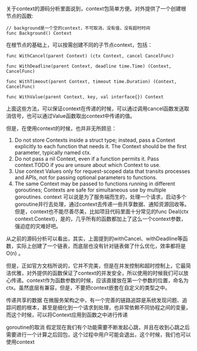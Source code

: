 关于context的源码分析里面说到，context包简单方便。对外提供了一个创建根节点的函数:

```
// background是一个空的context，不可取消，没有值，没有超时时间
func Background() Context
```
在根节点的基础上，可以按需创建不同的子节点context，包括：
```
func WithCancel(parent Context) (ctx Context, cancel CancelFunc)

func WithDeadline(parent Context, deadline time.Time) (Context, CancelFunc)

func WithTimeout(parent Context, timeout time.Duration) (Context, CancelFunc)

func WithValue(parent Context, key, val interface{}) Context
```
上面这些方法，可以保证context在传递的时候，可以通过调用cancel函数发送取消信号，也可以通过Value函数取出context中传递的值。

但是，在使用context的时候，也并非无所顾忌：

1. Do not store Contexts inside a struct type; instead, pass a Context explicitly to each function that needs it. The Context should be the first parameter, typically named ctx.
2. Do not pass a nil Context, even if a function permits it. Pass context.TODO if you are unsure about which Context to use.
3. Use context Values only for request-scoped data that transits processes and APIs, not for passing optional parameters to functions.
4. The same Context may be passed to functions running in different goroutines; Contexts are safe for simultaneous use by multiple goroutines.
context 可以说是为了服务端而生的，处理一个请求，启动多个goroutine并行去处理，通过context去传递一些共享数据、通知资源回收等。但是，context也不能尽善尽美，比如项目代码里面十分常见的func Deal(ctx context.Context)，是的，几乎所有的函数都加上了这么一个context参数，强迫症的灾难好吧。

从之前的源码分析可以看出，其实，上面提到的withCancel、withDeadline等函数，实际上创建了一个链表，而底层也没有针对链表做了什么优化，效率都将是O(n) 。

但是，正如官方文档所说的，它并不完美，但是在并发控制和超时控制上，它最简洁优雅，对外提供的函数保证了context的并发安全，所以使用的时候我们可以放心传递。context作为函数参数的时候，应该直接放在第一个参数的位置，命名为ctx。虽然底层有兼容，但是，不要把context嵌套在自定义的类型之中。



传递共享的数据
在微服务架构之中，有一个完善的链路追踪是系统发现问题、追踪问题的根本，甚至是细化到一个请求到处理，也非常依赖不同协程之间的变量，而这个时候，可以将Context应用到函数之中进行传递


goroutine的取消
假定现在我们有个功能需要不断发起心跳，并且在收到心跳之后需要进行一个计算之后回包，这个过程中用户可能会退出，这个时候，我们也可以使用context
